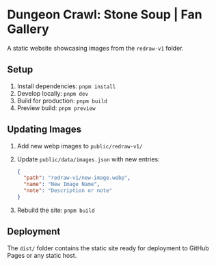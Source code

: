 # Dungeon Crawl: Stone Soup | Fan Gallery

A static website showcasing images from the `redraw-v1` folder.

## Setup

1. Install dependencies: `pnpm install`
2. Develop locally: `pnpm dev`
3. Build for production: `pnpm build`
4. Preview build: `pnpm preview`

## Updating Images

1. Add new webp images to `public/redraw-v1/`
2. Update `public/data/images.json` with new entries:

   ```json
   {
     "path": "redraw-v1/new-image.webp",
     "name": "New Image Name",
     "note": "Description or note"
   }
   ```

3. Rebuild the site: `pnpm build`

## Deployment

The `dist/` folder contains the static site ready for deployment to GitHub Pages or any static host.
